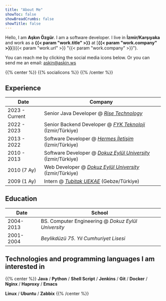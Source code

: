 ```yaml
---
title: "About Me"
showToc: false
showBreadCrumbs: false
showTitle: false
---
```


Hello, I am **Aşkın Özgür**. I am a software developer. I live in **İzmir/Karşıyaka** and work as a **{{< param "work.title" >}}** at [**{{< param "work.company" >}}**]({{< param "work.url" >}} "{{< param "work.company" >}}").

You can reach me by clicking the social media icons below. Or you can send me an email: [askin@askin.ws](mailto:askin@askin.ws "askin@askin.ws")

{{% center %}}
{{% socialicons %}}
{{% /center %}}


## Experience

| Date           | Company                                                                                              |
|----------------|------------------------------------------------------------------------------------------------------|
| 2023 - Current | Senior Java Developer @ *[Rise Technology](https://www.rise-consulting.net/ "Rise Technology")*
| 2022 - 2023    | Senior Backend Developer @ *[FYK Teknoloji](https://fykmobile.com/ "FYK Teknoloji")* (İzmir/Türkiye) |
| 2013 - 2022    | Software Developer @ *[Hermes İletişim](http://www.hermesiletisim.net)* (İzmir/Türkiye)              |
| 2010 - 2013    | Software Developer @ *[Dokuz Eylül University](http://www.deu.edu.tr)* (İzmir/Türkiye)               |
| 2010 (7 Ay)    | Web Developer @ *[Dokuz Eylül University](http://www.deu.edu.tr)* (İzmir/Türkiye)                    |
| 2009 (1 Ay)    | Intern @ *[Tubitak UEKAE](http://www.uekae.tubitak.gov.tr/)* (Gebze/Türkiye)                         |

## Education

| Date      | School                                              |
|-----------|-----------------------------------------------------|
| 2004-2013 | BS. Computer Engineering @ *Dokuz Eylül University* |
| 2001-2004 | *Beylikdüzü 75. Yıl Cumhuriyet Lisesi*              |

## Technologies and programming languages I am interested in

{{% center %}}
**Java** / **Python** / **Shell Script** / **Jenkins** / **Git** / **Docker** / **Nginx** / **Haproxy** / **Emacs**

**Linux** / **Ubuntu** / **Zabbix**
{{% /center %}}
